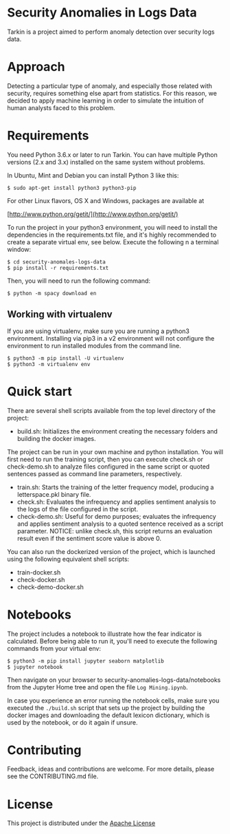 # Security Anomalies in Logs Data

Tarkin is a project aimed to perform anomaly detection over security logs data.

# Approach

Detecting a particular type of anomaly, and especially those related with security, requires something else apart from
statistics. For this reason, we decided to apply machine learning in order to simulate the intuition of human analysts
faced to this problem.

# Requirements

You need Python 3.6.x or later to run  Tarkin. You can have multiple Python versions (2.x and 3.x) installed on the same system without problems.

In Ubuntu, Mint and Debian you can install Python 3 like this:


    $ sudo apt-get install python3 python3-pip


For other Linux flavors, OS X and Windows, packages are available at

[http://www.python.org/getit/](http://www.python.org/getit/)

To run the project in your python3 environment, you will need to install the dependencies in the requirements.txt file, and
it's highly recommended to create a separate virtual env, see below. Execute the following n a terminal window:


    $ cd security-anomales-logs-data
    $ pip install -r requirements.txt


Then, you will need to run the following command:

    $ python -m spacy download en


## Working with virtualenv

If you are using virtualenv, make sure you are running a python3 environment. Installing via pip3 in a v2 environment
will not configure the environment to run installed modules from the command line.


    $ python3 -m pip install -U virtualenv
    $ python3 -m virtualenv env


# Quick start

There are several shell scripts available from the top level directory of the project:

* build.sh: Initializes the environment creating the necessary folders and building the docker images.

The project can be run in your own machine and python installation. You will first need to run the training script, then
you can execute check.sh or check-demo.sh to analyze files configured in the same script or quoted sentences
passed as command line parameters, respectively.

* train.sh: Starts the training of the letter frequency model, producing a letterspace.pkl binary file.
* check.sh: Evaluates the infrequency and applies sentiment analysis to the logs of the file configured in the script.     
* check-demo.sh: Useful for demo purposes; evaluates the infrequency and applies sentiment analysis to a quoted sentence
received as a script parameter. NOTICE: unlike check.sh, this script returns an evaluation result even if the sentiment
score value is above 0.   

You can also run the dockerized version of the project, which is launched using the following equivalent shell scripts:

* train-docker.sh
* check-docker.sh
* check-demo-docker.sh

# Notebooks

The project includes a notebook to illustrate how the fear indicator is calculated. Before being able to run it, 
you'll need to execute the following commands from your virtual env:

    $ python3 -m pip install jupyter seaborn matplotlib
    $ jupyter notebook

Then navigate on your browser to security-anomalies-logs-data/notebooks from the Jupyter Home tree 
and open the file <code>Log Mining.ipynb</code>. 

In case you experience an error running the notebook cells, make sure you executed the <code>./build.sh</code> script 
that sets up the project by building the docker images and downloading the default lexicon dictionary, which is used 
by the notebook, or do it again if unsure. 

# Contributing

Feedback, ideas and contributions are welcome. For more details, please see the CONTRIBUTING.md file.

# License

This project is distributed under the [Apache License](http://www.apache.org/licenses/LICENSE-2.0)
